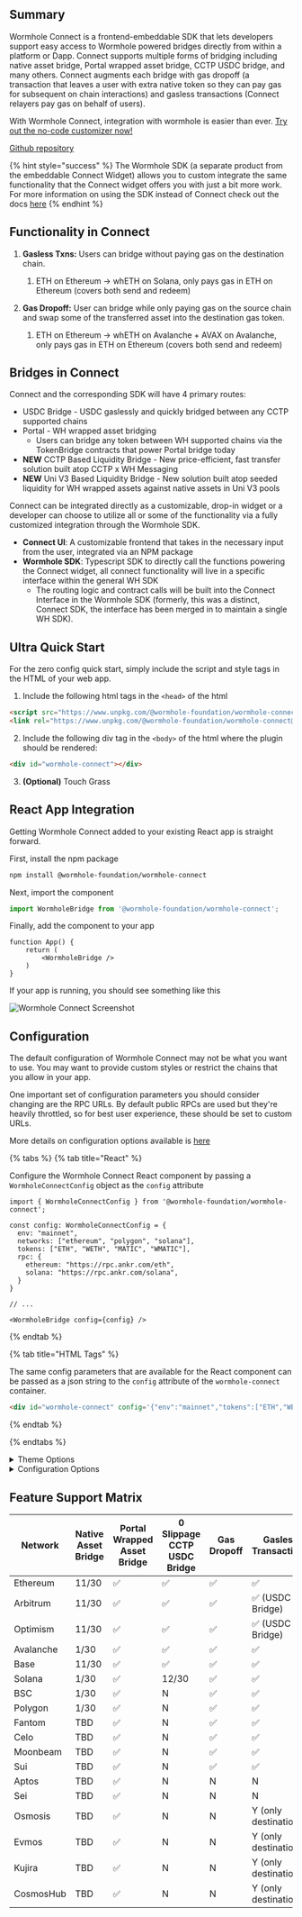
## Summary

Wormhole Connect is a frontend-embeddable SDK that lets developers support easy access to Wormhole powered bridges directly from within a platform or Dapp. Connect supports multiple forms of bridging including native asset bridge, Portal wrapped asset bridge, CCTP USDC bridge, and many others. Connect augments each bridge with gas dropoff (a transaction that leaves a user with extra native token so they can pay gas for subsequent on chain interactions) and gasless transactions (Connect relayers pay gas on behalf of users).

With Wormhole Connect, integration with wormhole is easier than ever. [Try out the no-code customizer now!](https://connect-in-style.wormhole.com/)

[Github repository](https://github.com/wormhole-foundation/wormhole-connect)

{% hint style="success" %}
The Wormhole SDK (a separate product from the embeddable Connect Widget) allows you to custom integrate the same functionality that the Connect widget offers you with just a bit more work. For more information on using the SDK instead of Connect check out the docs [here](https://docs.wormhole.com/wormhole/reference/sdk-docs/connect-sdk)
{% endhint %}

## Functionality in Connect

1. **Gasless Txns:** Users can bridge without paying gas on the destination chain. 
    1. ETH on Ethereum → whETH on Solana, only pays gas in ETH on Ethereum (covers both send and redeem)

2. **Gas Dropoff:** User can bridge while only paying gas on the source chain and swap some of the transferred asset into the destination gas token. 
    1. ETH on Ethereum → whETH on Avalanche + AVAX on Avalanche, only pays gas in ETH on Ethereum (covers both send and redeem)


## Bridges in Connect

Connect and the corresponding SDK will have 4 primary routes:

- USDC Bridge - USDC gaslessly and quickly bridged between any CCTP supported chains
- Portal - WH wrapped asset bridging
    - Users can bridge any token between WH supported chains via the TokenBridge contracts that power Portal bridge today
- **NEW** CCTP Based Liquidity Bridge - New price-efficient, fast transfer solution built atop CCTP x WH Messaging
- **NEW** Uni V3 Based Liquidity Bridge - New solution built atop seeded liquidity for WH wrapped assets against native assets in Uni V3 pools


Connect can be integrated directly as a customizable, drop-in widget or a developer can choose to utilize all or some of the functionality via a fully customized integration through the Wormhole SDK.

- **Connect UI**: A customizable frontend that takes in the necessary input from the user, integrated via an NPM package
- **Wormhole SDK**: Typescript SDK to directly call the functions powering the Connect widget, all connect functionality will live in a specific interface within the general WH SDK
    - The routing logic and contract calls will be built into the Connect Interface in the Wormhole SDK (formerly, this was a distinct, Connect SDK, the interface has been merged in to maintain a single WH SDK).


## Ultra Quick Start

For the zero config quick start, simply include the script and style tags in the HTML of your web app.

1) Include the following html tags in the `<head>` of the html

```html
<script src="https://www.unpkg.com/@wormhole-foundation/wormhole-connect@0.0.1-beta.2/dist/main.js" defer></script>
<link rel="https://www.unpkg.com/@wormhole-foundation/wormhole-connect@0.0.1-beta.2/dist/main.css" />
```

2) Include the following div tag in the `<body>` of the html where the plugin should be rendered:

```html
<div id="wormhole-connect"></div>
```

3) **(Optional)** Touch Grass


## React App Integration 


Getting Wormhole Connect added to your existing React app is straight forward.

First, install the npm package

```sh
npm install @wormhole-foundation/wormhole-connect
```

Next, import the component

```ts
import WormholeBridge from '@wormhole-foundation/wormhole-connect';
```

Finally, add the component to your app

```tsx
function App() {
    return (
        <WormholeBridge />
    )
}
```

If your app is running, you should see something like this

![Wormhole Connect Screenshot](../../.gitbook/assets/wh-connect-default.png)


## Configuration

The default configuration of Wormhole Connect may not be what you want to use.  You may want to provide custom styles or restrict the chains that you allow in your app.

One important set of configuration parameters you should consider changing are the RPC URLs. By default public RPCs are used but they're heavily throttled, so for best user experience, these should be set to custom URLs.

More details on configuration options available is [here](https://github.com/wormhole-foundation/wormhole-connect/blob/development/wormhole-connect-loader/README.md)

{% tabs %}
{% tab title="React" %}

Configure the Wormhole Connect React component by passing a `WormholeConnectConfig` object as the `config` attribute

```tsx
import { WormholeConnectConfig } from '@wormhole-foundation/wormhole-connect';

const config: WormholeConnectConfig = {
  env: "mainnet",
  networks: ["ethereum", "polygon", "solana"],
  tokens: ["ETH", "WETH", "MATIC", "WMATIC"],
  rpc: {
    ethereum: "https://rpc.ankr.com/eth",
    solana: "https://rpc.ankr.com/solana",
  }
}

// ...

<WormholeBridge config={config} />

```
{% endtab %}

{% tab title="HTML Tags" %}

The same config parameters that are available for the React component can be passed as a json string to the `config` attribute of the `wormhole-connect` container.

```html
<div id="wormhole-connect" config='{"env":"mainnet","tokens":["ETH","WETH","WBTC","USDCeth"]}' />
```
{% endtab %}

{% endtabs %}


<details>
<summary>Theme Options</summary>

More [here](https://github.com/wormhole-foundation/wormhole-connect/blob/development/wormhole-connect-loader/src/theme.ts)

```ts
export type Theme = {
  primary: PaletteColor;
  secondary: PaletteColor;
  divider: string;
  background: {
    default: string;
  };
  text: {
    primary: string;
    secondary: string;
  };
  error: PaletteColor;
  info: PaletteColor;
  success: PaletteColor;
  warning: PaletteColor;
  button: {
    primary: string;
    primaryText: string;
    disabled: string;
    disabledText: string;
    action: string;
    actionText: string;
    hover: string;
  };
  options: {
    hover: string;
    select: string;
  };
  card: {
    background: string;
    elevation: string;
    secondary: string;
  };
  popover: {
    background: string;
    elevation: string;
    secondary: string;
  };
  modal: {
    background: string;
  };
  font: {
    primary: string;
    header: string;
  };
};

```

</details>

<details>
<summary>Configuration Options</summary>

More [here](https://github.com/wormhole-foundation/wormhole-connect/blob/development/wormhole-connect-loader/src/types.ts)

```ts
export type Rpcs = {
  [chain in ChainName]?: string;
};

export interface BridgeDefaults {
  fromNetwork?: ChainName;
  toNetwork?: ChainName;
  token?: string;
  requiredNetwork?: ChainName;
}

export interface WormholeConnectConfig {
  env?: 'mainnet' | 'testnet';
  rpcs?: Rpcs;
  networks?: ChainName[];
  tokens?: string[];
  mode?: 'dark' | 'light';
  customTheme?: Theme;
  cta?: {
    text: string;
    link: string;
  };
  bridgeDefaults?: BridgeDefaults;
}
```

</details>


## Feature Support Matrix

| **Network** | **Native Asset Bridge** | **Portal Wrapped Asset Bridge** | **0 Slippage CCTP USDC Bridge** | **Gas Dropoff** | **Gasless Transactions**|
| --- | --- | --- | --- | --- | --- |
| Ethereum | 11/30 | ✅​ | ✅​ | ✅​ | ✅​ |
| Arbitrum | 11/30 | ✅​ | ✅​ | ✅ | ✅ (USDC Bridge) |
| Optimism | 11/30 | ✅​ | ✅​ | ✅ | ✅ (USDC Bridge)|
| Avalanche | 1/30 | ✅​ | ✅​ | ✅​ | ✅​|
| Base | 11/30 | ✅​ | ✅​ | ✅​ | ✅​|
| Solana | 1/30 | ✅​ | 12/30​ | ✅​ | ✅​|
| BSC | 1/30 | ✅​ | N | ✅​ | ✅​|
| Polygon | 1/30 | ✅​ | N | ✅​ | ✅​|
| Fantom | TBD | ✅​ | N | ✅​ | ✅​ | 
| Celo | TBD | ✅​ | N | ✅​ | ✅​ |
| Moonbeam | TBD | ✅​ | N | ✅​ | ✅​ |
| Sui | TBD | ✅​ | N | ✅​ | ✅​|
| Aptos | TBD | ✅​ | N | N | N|
| Sei | TBD | ✅​ | N | N | N|
| Osmosis | TBD | ✅​ | N | N | Y (only destination)|
| Evmos | TBD | ✅​ | N | N | Y (only destination)|
| Kujira | TBD | ✅​ | N | N | Y (only destination)|
| CosmosHub | TBD | ✅​ | N | N | Y (only destination)|
